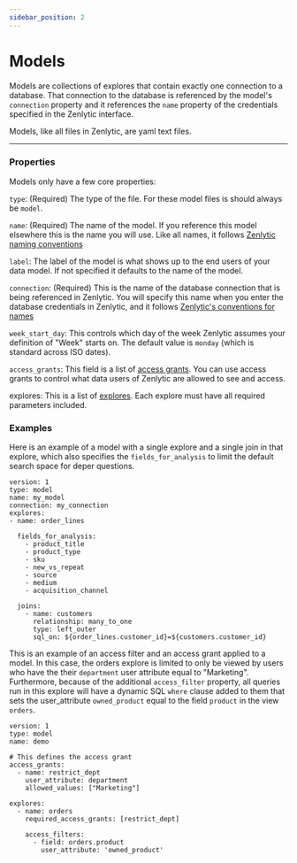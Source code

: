 ```yaml
---
sidebar_position: 2
---
```


# Models

Models are collections of explores that contain exactly one connection to a database. That connection to the database is referenced by the model's `connection` property and it references the `name` property of the credentials specified in the Zenlytic interface.

Models, like all files in Zenlytic, are yaml text files.

---

### Properties

Models only have a few core properties:

`type`: (Required) The type of the file. For these model files is should always be `model`.

`name`: (Required) The name of the model. If you reference this model elsewhere this is the name you will use. Like all names, it follows [Zenlytic naming conventions](1_data_modeling.md#naming-conventions)


`label`: The label of the model is what shows up to the end users of your data model. If not specified it defaults to the name of the model.


`connection`: (Required) This is the name of the database connection that is being referenced in Zenlytic. You will specify this name when you enter the database credentials in Zenlytic, and it follows [Zenlytic's conventions for names](1_data_modeling.md#naming-conventions)

`week_start_day`: This controls which day of the week Zenlytic assumes your definition of "Week" starts on. The default value is `monday` (which is standard across ISO dates).

`access_grants`: This field is a list of [access grants](8_access_grants.md). You can use access grants to control what data users of Zenlytic are allowed to see and access.

explores: This is a list of [explores](4_explore.md). Each explore must have all required parameters included.

### Examples 

Here is an example of a model with a single explore and a single join in that explore, which also specifies the `fields_for_analysis` to limit the default search space for deper questions.

```
version: 1
type: model
name: my_model
connection: my_connection
explores:
- name: order_lines

  fields_for_analysis: 
    - product_title
    - product_type
    - sku
    - new_vs_repeat
    - source
    - medium
    - acquisition_channel

  joins:
    - name: customers
      relationship: many_to_one
      type: left_outer
      sql_on: ${order_lines.customer_id}=${customers.customer_id}
```

This is an example of an access filter and an access grant applied to a model. In this case, the orders explore is limited to only be viewed by users who have the their `department` user attribute equal to "Marketing". Furthermore, because of the additional `access_filter` property, all queries run in this explore will have a dynamic SQL `where` clause added to them that sets the user_attribute `owned_product` equal to the field `product` in the view `orders`.  

```
version: 1
type: model
name: demo

# This defines the access grant
access_grants:
  - name: restrict_dept
    user_attribute: department
    allowed_values: ["Marketing"]

explores:
  - name: orders
    required_access_grants: [restrict_dept]

    access_filters:
      - field: orders.product
        user_attribute: 'owned_product'
```

